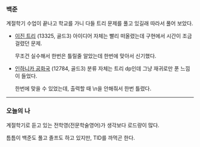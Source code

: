 ### 백준
계절학기 수업이 끝나고 학교를 가니 다들 트리 문제를 풀고 있길래 따라서 풀어 보았다.

- [이진 트리](https://www.acmicpc.net/problem/13325) (13325, 골드3)
  아이디어 자체는 빨리 떠올렸는데 구현에서 시간이 조금 걸렸던 문제.

  무조건 실수해서 한번은 틀릴줄 알았는데 한번에 맞아서 신기했다.

- [인하니카 공화국](https://www.acmicpc.net/problem/12784) (12784, 골드3)
  분류 자체는 트리 dp인데 그냥 재귀로만 푼 느낌이 들었다.

  한번에 맞을 수 있었는데, 출력할 때 \n을 안해줘서 한번 틀렸다.

---

### 오늘의 나
계절학기로 듣고 있는 전학영(전문학술영어)가 생각보다 로드량이 많다.

틈틈이 백준도 풀고 졸프도 하고 있지만, TID를 까먹곤 한다.
